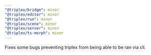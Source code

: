 ```yaml
---
"@triplex/bridge": minor
"@triplex/editor": minor
"@triplex/run": minor
"@triplex/scene": minor
"@triplex/server": minor
"@triplex/ts-morph": minor
---
```


Fixes some bugs preventing triplex from being able to be ran via cli.
